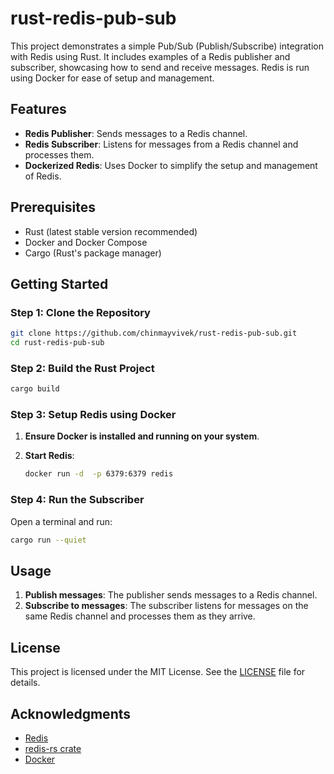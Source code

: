 # rust-redis-pub-sub

This project demonstrates a simple Pub/Sub (Publish/Subscribe) integration with Redis using Rust. It includes examples of a Redis publisher and subscriber, showcasing how to send and receive messages. Redis is run using Docker for ease of setup and management.

## Features

- **Redis Publisher**: Sends messages to a Redis channel.
- **Redis Subscriber**: Listens for messages from a Redis channel and processes them.
- **Dockerized Redis**: Uses Docker to simplify the setup and management of Redis.

## Prerequisites

- Rust (latest stable version recommended)
- Docker and Docker Compose
- Cargo (Rust's package manager)

## Getting Started

### Step 1: Clone the Repository

```bash
git clone https://github.com/chinmayvivek/rust-redis-pub-sub.git
cd rust-redis-pub-sub
```

### Step 2: Build the Rust Project

```bash
cargo build
```

### Step 3: Setup Redis using Docker

1. **Ensure Docker is installed and running on your system**.
2. **Start Redis**:

   ```bash
   docker run -d  -p 6379:6379 redis
   ```


### Step 4: Run the Subscriber

Open a terminal and run:

```bash
cargo run --quiet
```

## Usage

1. **Publish messages**: The publisher sends messages to a Redis channel.
2. **Subscribe to messages**: The subscriber listens for messages on the same Redis channel and processes them as they arrive.

## License

This project is licensed under the MIT License. See the [LICENSE](LICENSE) file for details.

## Acknowledgments

- [Redis](https://redis.io/)
- [redis-rs crate](https://docs.rs/redis/)
- [Docker](https://www.docker.com/)
